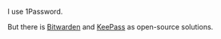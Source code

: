 I use 1Password.

But there is [Bitwarden](https://bitwarden.com/) and [KeePass](https://keepass.info/) as open-source solutions. 
